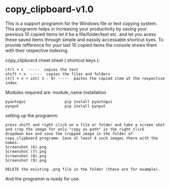 # copy_clipboard-v1.0

This is a support programm for the Windows file or text copying system. This programm helps in increasing your productivity by saving your previous 10 copied items let it be a file/folder/text etc. and let you acess these saved items through simple and eassily accessable shortcut kyes. To provide refference for your last 10 copied items the console shows them with their respective indexing.

copy_clipboard cheet sheet ( shortcut keys ):

    ctrl + c  -----  copies the text
    shift + x  -----  copies the files and folders
    ctrl + v + int( 1 - 9) -----  pastes the copied item at the respective index
  
Modules required are:
    module_name               installation
    
    pyautogui                 pip install pyautogui
    pynput                    pip install pynput
    
setting up the programm.
    
    press shift and right click on a file or folder and take a screen shot and crop the image for only "copy as path" in the right click       dropdown box and save the cropped image in the folder of copy_clipboard programm. Save al least 4 such images there with the names:
    Screenshot (6).png
    Screenshot (7).png
    Screenshot (8).png
    Screenshot (9).png
    
    DELETE the existing .png file in the folder (these are for example).
And the programm is ready for use.
